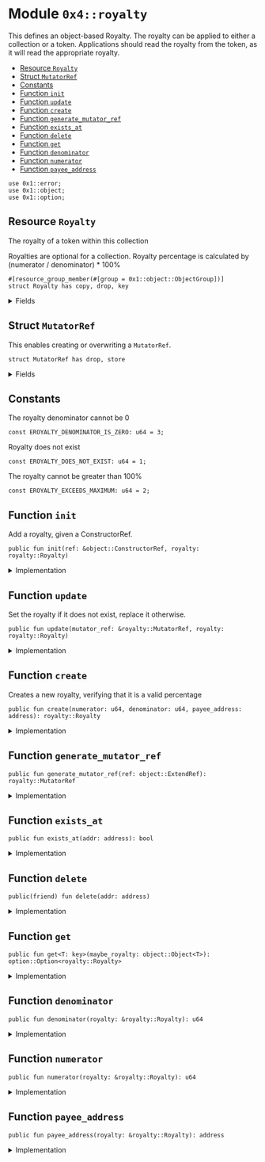 
<a id="0x4_royalty"></a>

# Module `0x4::royalty`

This defines an object-based Royalty. The royalty can be applied to either a collection or a
token. Applications should read the royalty from the token, as it will read the appropriate
royalty.


-  [Resource `Royalty`](#0x4_royalty_Royalty)
-  [Struct `MutatorRef`](#0x4_royalty_MutatorRef)
-  [Constants](#@Constants_0)
-  [Function `init`](#0x4_royalty_init)
-  [Function `update`](#0x4_royalty_update)
-  [Function `create`](#0x4_royalty_create)
-  [Function `generate_mutator_ref`](#0x4_royalty_generate_mutator_ref)
-  [Function `exists_at`](#0x4_royalty_exists_at)
-  [Function `delete`](#0x4_royalty_delete)
-  [Function `get`](#0x4_royalty_get)
-  [Function `denominator`](#0x4_royalty_denominator)
-  [Function `numerator`](#0x4_royalty_numerator)
-  [Function `payee_address`](#0x4_royalty_payee_address)


<pre><code>use 0x1::error;<br/>use 0x1::object;<br/>use 0x1::option;<br/></code></pre>



<a id="0x4_royalty_Royalty"></a>

## Resource `Royalty`

The royalty of a token within this collection

Royalties are optional for a collection.  Royalty percentage is calculated
by (numerator / denominator) * 100%


<pre><code>&#35;[resource_group_member(&#35;[group &#61; 0x1::object::ObjectGroup])]<br/>struct Royalty has copy, drop, key<br/></code></pre>



<details>
<summary>Fields</summary>


<dl>
<dt>
<code>numerator: u64</code>
</dt>
<dd>

</dd>
<dt>
<code>denominator: u64</code>
</dt>
<dd>

</dd>
<dt>
<code>payee_address: address</code>
</dt>
<dd>
 The recipient of royalty payments. See the <code>shared_account</code> for how to handle multiple
 creators.
</dd>
</dl>


</details>

<a id="0x4_royalty_MutatorRef"></a>

## Struct `MutatorRef`

This enables creating or overwriting a <code>MutatorRef</code>.


<pre><code>struct MutatorRef has drop, store<br/></code></pre>



<details>
<summary>Fields</summary>


<dl>
<dt>
<code>inner: object::ExtendRef</code>
</dt>
<dd>

</dd>
</dl>


</details>

<a id="@Constants_0"></a>

## Constants


<a id="0x4_royalty_EROYALTY_DENOMINATOR_IS_ZERO"></a>

The royalty denominator cannot be 0


<pre><code>const EROYALTY_DENOMINATOR_IS_ZERO: u64 &#61; 3;<br/></code></pre>



<a id="0x4_royalty_EROYALTY_DOES_NOT_EXIST"></a>

Royalty does not exist


<pre><code>const EROYALTY_DOES_NOT_EXIST: u64 &#61; 1;<br/></code></pre>



<a id="0x4_royalty_EROYALTY_EXCEEDS_MAXIMUM"></a>

The royalty cannot be greater than 100%


<pre><code>const EROYALTY_EXCEEDS_MAXIMUM: u64 &#61; 2;<br/></code></pre>



<a id="0x4_royalty_init"></a>

## Function `init`

Add a royalty, given a ConstructorRef.


<pre><code>public fun init(ref: &amp;object::ConstructorRef, royalty: royalty::Royalty)<br/></code></pre>



<details>
<summary>Implementation</summary>


<pre><code>public fun init(ref: &amp;ConstructorRef, royalty: Royalty) &#123;<br/>    let signer &#61; object::generate_signer(ref);<br/>    move_to(&amp;signer, royalty);<br/>&#125;<br/></code></pre>



</details>

<a id="0x4_royalty_update"></a>

## Function `update`

Set the royalty if it does not exist, replace it otherwise.


<pre><code>public fun update(mutator_ref: &amp;royalty::MutatorRef, royalty: royalty::Royalty)<br/></code></pre>



<details>
<summary>Implementation</summary>


<pre><code>public fun update(mutator_ref: &amp;MutatorRef, royalty: Royalty) acquires Royalty &#123;<br/>    let addr &#61; object::address_from_extend_ref(&amp;mutator_ref.inner);<br/>    if (exists&lt;Royalty&gt;(addr)) &#123;<br/>        move_from&lt;Royalty&gt;(addr);<br/>    &#125;;<br/><br/>    let signer &#61; object::generate_signer_for_extending(&amp;mutator_ref.inner);<br/>    move_to(&amp;signer, royalty);<br/>&#125;<br/></code></pre>



</details>

<a id="0x4_royalty_create"></a>

## Function `create`

Creates a new royalty, verifying that it is a valid percentage


<pre><code>public fun create(numerator: u64, denominator: u64, payee_address: address): royalty::Royalty<br/></code></pre>



<details>
<summary>Implementation</summary>


<pre><code>public fun create(numerator: u64, denominator: u64, payee_address: address): Royalty &#123;<br/>    assert!(denominator !&#61; 0, error::out_of_range(EROYALTY_DENOMINATOR_IS_ZERO));<br/>    assert!(numerator &lt;&#61; denominator, error::out_of_range(EROYALTY_EXCEEDS_MAXIMUM));<br/><br/>    Royalty &#123; numerator, denominator, payee_address &#125;<br/>&#125;<br/></code></pre>



</details>

<a id="0x4_royalty_generate_mutator_ref"></a>

## Function `generate_mutator_ref`



<pre><code>public fun generate_mutator_ref(ref: object::ExtendRef): royalty::MutatorRef<br/></code></pre>



<details>
<summary>Implementation</summary>


<pre><code>public fun generate_mutator_ref(ref: ExtendRef): MutatorRef &#123;<br/>    MutatorRef &#123; inner: ref &#125;<br/>&#125;<br/></code></pre>



</details>

<a id="0x4_royalty_exists_at"></a>

## Function `exists_at`



<pre><code>public fun exists_at(addr: address): bool<br/></code></pre>



<details>
<summary>Implementation</summary>


<pre><code>public fun exists_at(addr: address): bool &#123;<br/>    exists&lt;Royalty&gt;(addr)<br/>&#125;<br/></code></pre>



</details>

<a id="0x4_royalty_delete"></a>

## Function `delete`



<pre><code>public(friend) fun delete(addr: address)<br/></code></pre>



<details>
<summary>Implementation</summary>


<pre><code>public(friend) fun delete(addr: address) acquires Royalty &#123;<br/>    assert!(exists&lt;Royalty&gt;(addr), error::not_found(EROYALTY_DOES_NOT_EXIST));<br/>    move_from&lt;Royalty&gt;(addr);<br/>&#125;<br/></code></pre>



</details>

<a id="0x4_royalty_get"></a>

## Function `get`



<pre><code>public fun get&lt;T: key&gt;(maybe_royalty: object::Object&lt;T&gt;): option::Option&lt;royalty::Royalty&gt;<br/></code></pre>



<details>
<summary>Implementation</summary>


<pre><code>public fun get&lt;T: key&gt;(maybe_royalty: Object&lt;T&gt;): Option&lt;Royalty&gt; acquires Royalty &#123;<br/>    let obj_addr &#61; object::object_address(&amp;maybe_royalty);<br/>    if (exists&lt;Royalty&gt;(obj_addr)) &#123;<br/>        option::some(&#42;borrow_global&lt;Royalty&gt;(obj_addr))<br/>    &#125; else &#123;<br/>        option::none()<br/>    &#125;<br/>&#125;<br/></code></pre>



</details>

<a id="0x4_royalty_denominator"></a>

## Function `denominator`



<pre><code>public fun denominator(royalty: &amp;royalty::Royalty): u64<br/></code></pre>



<details>
<summary>Implementation</summary>


<pre><code>public fun denominator(royalty: &amp;Royalty): u64 &#123;<br/>    royalty.denominator<br/>&#125;<br/></code></pre>



</details>

<a id="0x4_royalty_numerator"></a>

## Function `numerator`



<pre><code>public fun numerator(royalty: &amp;royalty::Royalty): u64<br/></code></pre>



<details>
<summary>Implementation</summary>


<pre><code>public fun numerator(royalty: &amp;Royalty): u64 &#123;<br/>    royalty.numerator<br/>&#125;<br/></code></pre>



</details>

<a id="0x4_royalty_payee_address"></a>

## Function `payee_address`



<pre><code>public fun payee_address(royalty: &amp;royalty::Royalty): address<br/></code></pre>



<details>
<summary>Implementation</summary>


<pre><code>public fun payee_address(royalty: &amp;Royalty): address &#123;<br/>    royalty.payee_address<br/>&#125;<br/></code></pre>



</details>


[move-book]: https://aptos.dev/move/book/SUMMARY
